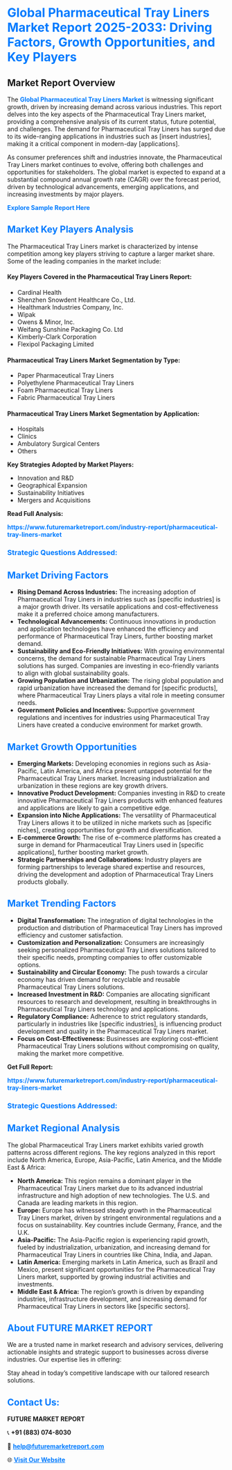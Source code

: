<h1 style="color: #007BFF;">Global Pharmaceutical Tray Liners Market Report 2025-2033: Driving Factors, Growth Opportunities, and Key Players</h1>

<section id="overview">
<h2>Market Report Overview</h2>
<p>The <a href="https://www.futuremarketreport.com/industry-report/pharmaceutical-tray-liners-market" style="color: #007BFF; text-decoration: none;"><strong>Global Pharmaceutical Tray Liners Market</strong></a> is witnessing significant growth, driven by increasing demand across various industries. This report delves into the key aspects of the Pharmaceutical Tray Liners market, providing a comprehensive analysis of its current status, future potential, and challenges. The demand for Pharmaceutical Tray Liners has surged due to its wide-ranging applications in industries such as [insert industries], making it a critical component in modern-day [applications].</p>
<p>As consumer preferences shift and industries innovate, the Pharmaceutical Tray Liners market continues to evolve, offering both challenges and opportunities for stakeholders. The global market is expected to expand at a substantial compound annual growth rate (CAGR) over the forecast period, driven by technological advancements, emerging applications, and increasing investments by major players.</p>
</section>

<section id="overview">
<p><a href="https://www.futuremarketreport.com/request-sample/reportId=77554" style="color: #007BFF; text-decoration: none;"><strong>Explore Sample Report Here</strong></a></p>
</section>

<section id="key-players">
<h2 style="color: #007BFF;">Market Key Players Analysis</h2>
<p>The Pharmaceutical Tray Liners market is characterized by intense competition among key players striving to capture a larger market share. Some of the leading companies in the market include:</p>
<h4>Key Players Covered in the Pharmaceutical Tray Liners Report:</h4>
<ul><li>Cardinal Health</li><li>Shenzhen Snowdent Healthcare Co., Ltd.</li><li>Healthmark Industries Company, Inc.</li><li>Wipak</li><li>Owens &amp; Minor, Inc.</li><li>Weifang Sunshine Packaging Co. Ltd</li><li>Kimberly-Clark Corporation</li><li>Flexipol Packaging Limited</li></ul>
<h4>Pharmaceutical Tray Liners Market Segmentation by Type:</h4>
<ul><li>Paper Pharmaceutical Tray Liners</li><li>Polyethylene Pharmaceutical Tray Liners</li><li>Foam Pharmaceutical Tray Liners</li><li>Fabric Pharmaceutical Tray Liners</li></ul>

<h4>Pharmaceutical Tray Liners Market Segmentation by Application:</h4>
<ul><li>Hospitals</li><li>Clinics</li><li>Ambulatory Surgical Centers</li><li>Others</li></ul>
<p><strong>Key Strategies Adopted by Market Players:</strong></p>
<ul>
<li>Innovation and R&D</li>
<li>Geographical Expansion</li>
<li>Sustainability Initiatives</li>
<li>Mergers and Acquisitions</li>
</ul>
</section>

<section>
<p><strong>Read Full Analysis: </strong></p><a href="https://www.futuremarketreport.com/industry-report/pharmaceutical-tray-liners-market" style="color: #007BFF; text-decoration: none;"><strong>https://www.futuremarketreport.com/industry-report/pharmaceutical-tray-liners-market</strong></a>
<h3 style="color: #007BFF;">Strategic Questions Addressed:</h3>
</section>

<section id="driving-factors">
<h2 style="color: #007BFF;">Market Driving Factors</h2>
<ul>
<li><strong>Rising Demand Across Industries:</strong> The increasing adoption of Pharmaceutical Tray Liners in industries such as [specific industries] is a major growth driver. Its versatile applications and cost-effectiveness make it a preferred choice among manufacturers.</li>
<li><strong>Technological Advancements:</strong> Continuous innovations in production and application technologies have enhanced the efficiency and performance of Pharmaceutical Tray Liners, further boosting market demand.</li>
<li><strong>Sustainability and Eco-Friendly Initiatives:</strong> With growing environmental concerns, the demand for sustainable Pharmaceutical Tray Liners solutions has surged. Companies are investing in eco-friendly variants to align with global sustainability goals.</li>
<li><strong>Growing Population and Urbanization:</strong> The rising global population and rapid urbanization have increased the demand for [specific products], where Pharmaceutical Tray Liners plays a vital role in meeting consumer needs.</li>
<li><strong>Government Policies and Incentives:</strong> Supportive government regulations and incentives for industries using Pharmaceutical Tray Liners have created a conducive environment for market growth.</li>
</ul>
</section>

<section id="growth-opportunities">
<h2 style="color: #007BFF;">Market Growth Opportunities</h2>
<ul>
<li><strong>Emerging Markets:</strong> Developing economies in regions such as Asia-Pacific, Latin America, and Africa present untapped potential for the Pharmaceutical Tray Liners market. Increasing industrialization and urbanization in these regions are key growth drivers.</li>
<li><strong>Innovative Product Development:</strong> Companies investing in R&D to create innovative Pharmaceutical Tray Liners products with enhanced features and applications are likely to gain a competitive edge.</li>
<li><strong>Expansion into Niche Applications:</strong> The versatility of Pharmaceutical Tray Liners allows it to be utilized in niche markets such as [specific niches], creating opportunities for growth and diversification.</li>
<li><strong>E-commerce Growth:</strong> The rise of e-commerce platforms has created a surge in demand for Pharmaceutical Tray Liners used in [specific applications], further boosting market growth.</li>
<li><strong>Strategic Partnerships and Collaborations:</strong> Industry players are forming partnerships to leverage shared expertise and resources, driving the development and adoption of Pharmaceutical Tray Liners products globally.</li>
</ul>
</section>

<section id="trending-factors">
<h2 style="color: #007BFF;">Market Trending Factors</h2>
<ul>
<li><strong>Digital Transformation:</strong> The integration of digital technologies in the production and distribution of Pharmaceutical Tray Liners has improved efficiency and customer satisfaction.</li>
<li><strong>Customization and Personalization:</strong> Consumers are increasingly seeking personalized Pharmaceutical Tray Liners solutions tailored to their specific needs, prompting companies to offer customizable options.</li>
<li><strong>Sustainability and Circular Economy:</strong> The push towards a circular economy has driven demand for recyclable and reusable Pharmaceutical Tray Liners solutions.</li>
<li><strong>Increased Investment in R&D:</strong> Companies are allocating significant resources to research and development, resulting in breakthroughs in Pharmaceutical Tray Liners technology and applications.</li>
<li><strong>Regulatory Compliance:</strong> Adherence to strict regulatory standards, particularly in industries like [specific industries], is influencing product development and quality in the Pharmaceutical Tray Liners market.</li>
<li><strong>Focus on Cost-Effectiveness:</strong> Businesses are exploring cost-efficient Pharmaceutical Tray Liners solutions without compromising on quality, making the market more competitive.</li>
</ul>
</section>

<section>
<p><strong>Get Full Report: </strong></p><a href="https://www.futuremarketreport.com/industry-report/pharmaceutical-tray-liners-market" style="color: #007BFF; text-decoration: none;"><strong>https://www.futuremarketreport.com/industry-report/pharmaceutical-tray-liners-market</strong></a>
<h3 style="color: #007BFF;">Strategic Questions Addressed:</h3>
</section>


<section id="regional-analysis">
<h2 style="color: #007BFF;">Market Regional Analysis</h2>
<p>The global Pharmaceutical Tray Liners market exhibits varied growth patterns across different regions. The key regions analyzed in this report include North America, Europe, Asia-Pacific, Latin America, and the Middle East & Africa:</p>
<ul>
<li><strong>North America:</strong> This region remains a dominant player in the Pharmaceutical Tray Liners market due to its advanced industrial infrastructure and high adoption of new technologies. The U.S. and Canada are leading markets in this region.</li>
<li><strong>Europe:</strong> Europe has witnessed steady growth in the Pharmaceutical Tray Liners market, driven by stringent environmental regulations and a focus on sustainability. Key countries include Germany, France, and the U.K.</li>
<li><strong>Asia-Pacific:</strong> The Asia-Pacific region is experiencing rapid growth, fueled by industrialization, urbanization, and increasing demand for Pharmaceutical Tray Liners in countries like China, India, and Japan.</li>
<li><strong>Latin America:</strong> Emerging markets in Latin America, such as Brazil and Mexico, present significant opportunities for the Pharmaceutical Tray Liners market, supported by growing industrial activities and investments.</li>
<li><strong>Middle East & Africa:</strong> The region’s growth is driven by expanding industries, infrastructure development, and increasing demand for Pharmaceutical Tray Liners in sectors like [specific sectors].</li>
</ul>
</section>

<footer>
<h2 style="color: #007BFF;">About FUTURE MARKET REPORT</h2>
<p>We are a trusted name in market research and advisory services, delivering actionable insights and strategic support to businesses across diverse industries. Our expertise lies in offering:</p>

<p>Stay ahead in today’s competitive landscape with our tailored research solutions.</p>

<h2 style="color: #007BFF;">Contact Us:</h2>
<p><strong>FUTURE MARKET REPORT</strong></p>
<p>📞 <strong>+91 (883) 074-8030</strong></p>
<p>📧 <strong><a href="mailto:help@futuremarketreport.com" style="color: #007BFF;">help@futuremarketreport.com</a></strong></p>
<p>🌐 <strong><a href="https://www.futuremarketreport.com/" style="color: #007BFF;">Visit Our Website</a></strong></p>
</footer>